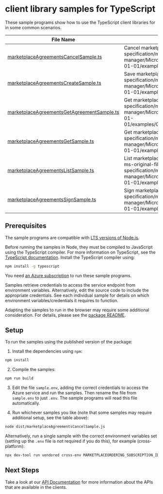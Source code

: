 # client library samples for TypeScript

These sample programs show how to use the TypeScript client libraries for in some common scenarios.

| **File Name**                                                                         | **Description**                                                                                                                                                                                            |
| ------------------------------------------------------------------------------------- | ---------------------------------------------------------------------------------------------------------------------------------------------------------------------------------------------------------- |
| [marketplaceAgreementsCancelSample.ts][marketplaceagreementscancelsample]             | Cancel marketplace terms. x-ms-original-file: specification/marketplaceordering/resource-manager/Microsoft.MarketplaceOrdering/stable/2021-01-01/examples/CancelMarketplaceTerms.json                      |
| [marketplaceAgreementsCreateSample.ts][marketplaceagreementscreatesample]             | Save marketplace terms. x-ms-original-file: specification/marketplaceordering/resource-manager/Microsoft.MarketplaceOrdering/stable/2021-01-01/examples/SetMarketplaceTerms.json                           |
| [marketplaceAgreementsGetAgreementSample.ts][marketplaceagreementsgetagreementsample] | Get marketplace agreement. x-ms-original-file: specification/marketplaceordering/resource-manager/Microsoft.MarketplaceOrdering/stable/2021-01-01/examples/GetAgreementMarketplaceTerms.json               |
| [marketplaceAgreementsGetSample.ts][marketplaceagreementsgetsample]                   | Get marketplace terms. x-ms-original-file: specification/marketplaceordering/resource-manager/Microsoft.MarketplaceOrdering/stable/2021-01-01/examples/GetMarketplaceTerms.json                            |
| [marketplaceAgreementsListSample.ts][marketplaceagreementslistsample]                 | List marketplace agreements in the subscription. x-ms-original-file: specification/marketplaceordering/resource-manager/Microsoft.MarketplaceOrdering/stable/2021-01-01/examples/ListMarketplaceTerms.json |
| [marketplaceAgreementsSignSample.ts][marketplaceagreementssignsample]                 | Sign marketplace terms. x-ms-original-file: specification/marketplaceordering/resource-manager/Microsoft.MarketplaceOrdering/stable/2021-01-01/examples/SignMarketplaceTerms.json                          |

## Prerequisites

The sample programs are compatible with [LTS versions of Node.js](https://github.com/nodejs/release#release-schedule).

Before running the samples in Node, they must be compiled to JavaScript using the TypeScript compiler. For more information on TypeScript, see the [TypeScript documentation][typescript]. Install the TypeScript compiler using:

```bash
npm install -g typescript
```

You need [an Azure subscription][freesub] to run these sample programs.

Samples retrieve credentials to access the service endpoint from environment variables. Alternatively, edit the source code to include the appropriate credentials. See each individual sample for details on which environment variables/credentials it requires to function.

Adapting the samples to run in the browser may require some additional consideration. For details, please see the [package README][package].

## Setup

To run the samples using the published version of the package:

1. Install the dependencies using `npm`:

```bash
npm install
```

2. Compile the samples:

```bash
npm run build
```

3. Edit the file `sample.env`, adding the correct credentials to access the Azure service and run the samples. Then rename the file from `sample.env` to just `.env`. The sample programs will read this file automatically.

4. Run whichever samples you like (note that some samples may require additional setup, see the table above):

```bash
node dist/marketplaceAgreementsCancelSample.js
```

Alternatively, run a single sample with the correct environment variables set (setting up the `.env` file is not required if you do this), for example (cross-platform):

```bash
npx dev-tool run vendored cross-env MARKETPLACEORDERING_SUBSCRIPTION_ID="<marketplaceordering subscription id>" node dist/marketplaceAgreementsCancelSample.js
```

## Next Steps

Take a look at our [API Documentation][apiref] for more information about the APIs that are available in the clients.

[marketplaceagreementscancelsample]: https://github.com/Azure/azure-sdk-for-js/blob/main/sdk/marketplaceordering/arm-marketplaceordering/samples/v3/typescript/src/marketplaceAgreementsCancelSample.ts
[marketplaceagreementscreatesample]: https://github.com/Azure/azure-sdk-for-js/blob/main/sdk/marketplaceordering/arm-marketplaceordering/samples/v3/typescript/src/marketplaceAgreementsCreateSample.ts
[marketplaceagreementsgetagreementsample]: https://github.com/Azure/azure-sdk-for-js/blob/main/sdk/marketplaceordering/arm-marketplaceordering/samples/v3/typescript/src/marketplaceAgreementsGetAgreementSample.ts
[marketplaceagreementsgetsample]: https://github.com/Azure/azure-sdk-for-js/blob/main/sdk/marketplaceordering/arm-marketplaceordering/samples/v3/typescript/src/marketplaceAgreementsGetSample.ts
[marketplaceagreementslistsample]: https://github.com/Azure/azure-sdk-for-js/blob/main/sdk/marketplaceordering/arm-marketplaceordering/samples/v3/typescript/src/marketplaceAgreementsListSample.ts
[marketplaceagreementssignsample]: https://github.com/Azure/azure-sdk-for-js/blob/main/sdk/marketplaceordering/arm-marketplaceordering/samples/v3/typescript/src/marketplaceAgreementsSignSample.ts
[apiref]: https://docs.microsoft.com/javascript/api/@azure/arm-marketplaceordering?view=azure-node-preview
[freesub]: https://azure.microsoft.com/free/
[package]: https://github.com/Azure/azure-sdk-for-js/tree/main/sdk/marketplaceordering/arm-marketplaceordering/README.md
[typescript]: https://www.typescriptlang.org/docs/home.html
